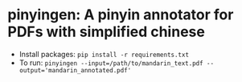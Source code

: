 pinyingen: A pinyin annotator for PDFs with simplified chinese
==============================================================
- Install packages: `pip install -r requirements.txt`
- To run: `pinyingen --input=/path/to/mandarin_text.pdf --output='mandarin_annotated.pdf'`